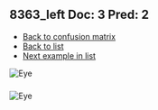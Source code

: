 ## 8363_left Doc: 3 Pred: 2
- [Back to confusion matrix](https://github.com/juliandewit/kaggle_retinopathy/blob/master/matrix.md)
- [Back to list](https://github.com/juliandewit/kaggle_retinopathy/blob/master/lists/32/list.md)
- [Next example in list](https://github.com/juliandewit/kaggle_retinopathy/blob/master/lists/32/86/8640_right.md)

![Eye](https://retinopaty.blob.core.windows.net/size1024/8363_left_3.jpeg)

### 

![Eye]()
